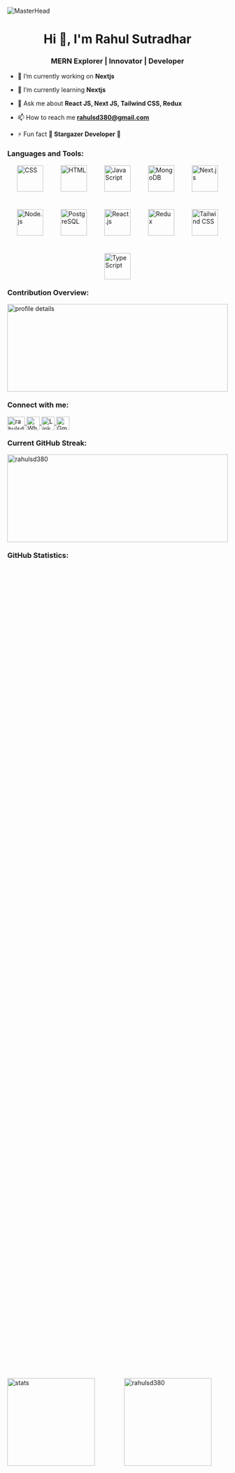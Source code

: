 ![MasterHead](https://i.ibb.co/p2LvRLx/Github-banner.png)

<h1 align="center">Hi 👋, I'm Rahul Sutradhar</h1>
<h3 align="center">MERN Explorer | Innovator | Developer</h3>

- 🔭 I’m currently working on **Nextjs**

- 🌱 I’m currently learning **Nextjs**

- 💬 Ask me about **React JS, Next JS, Tailwind CSS, Redux**

- 📫 How to reach me **rahulsd380@gmail.com**

- ⚡ Fun fact **🌌 Stargazer Developer 🚀**

<h3 align="left" style="margin-top: 20px;">Languages and Tools:</h3>
<div style="display: flex; flex-wrap: wrap; justify-content: center; gap: 40px;"> 
  <a href="https://developer.mozilla.org/en-US/docs/Web/CSS" target="_blank" rel="noreferrer">
    <img src="https://i.ibb.co/5kHhJCg/CSS.png" alt="CSS" width="60" height="60" />
  </a>
  <a href="https://developer.mozilla.org/en-US/docs/Web/HTML" target="_blank" rel="noreferrer">
    <img src="https://i.ibb.co/qn6dX54/html.png" alt="HTML" width="60" height="60" />
  </a>
  <a href="https://developer.mozilla.org/en-US/docs/Web/JavaScript" target="_blank" rel="noreferrer">
    <img src="https://i.ibb.co/dmG6LsP/javascript.png" alt="JavaScript" width="60" height="60" />
  </a>
  <a href="https://www.mongodb.com/" target="_blank" rel="noreferrer">
    <img src="https://i.ibb.co/m91Xh61/mongodb.png" alt="MongoDB" width="60" height="60" />
  </a>
  <a href="https://nextjs.org/" target="_blank" rel="noreferrer">
    <img src="https://i.ibb.co/YRc9DYP/Nextjs.png" alt="Next.js" width="60" height="60" />
  </a>
  <a href="https://nodejs.org/" target="_blank" rel="noreferrer">
    <img src="https://i.ibb.co/RvPvyTk/nodejs.png" alt="Node.js" width="60" height="60" />
  </a>
  <a href="https://www.postgresql.org/" target="_blank" rel="noreferrer">
    <img src="https://i.ibb.co/1Xg60wg/postgres.png" alt="PostgreSQL" width="60" height="60" />
  </a>
  <a href="https://reactjs.org/" target="_blank" rel="noreferrer">
    <img src="https://i.ibb.co/2t3PDL8/Reactjs.png" alt="React.js" width="60" height="60" />
  </a>
  <a href="https://redux.js.org/" target="_blank" rel="noreferrer">
    <img src="https://i.ibb.co/yXqB53p/Redux.png" alt="Redux" width="60" height="60" />
  </a>
  <a href="https://tailwindcss.com/" target="_blank" rel="noreferrer">
    <img src="https://i.ibb.co/V3RbKRM/tailwind-css.png" alt="Tailwind CSS" width="60" height="60" />
  </a>
  <a href="https://www.typescriptlang.org/" target="_blank" rel="noreferrer">
    <img src="https://i.ibb.co/5WX8HJc/typescript.png" alt="TypeScript" width="60" height="60" />
  </a>
</div>

<h3 align="left" style="margin-top: 20px;">Contribution Overview:</h3>
<div style="width: 100%; height: 200px; display: flex; justify-content: center; align-items: center; overflow: hidden; margin-top: 10px;">
  <img src="http://github-profile-summary-cards.vercel.app/api/cards/profile-details?username=rahulsd380&theme=default" 
       alt="profile details" 
       style="width: 100%; height: 100%; object-fit: cover;" />
</div>

<h3 align="left" style="margin-top: 20px;">Connect with me:</h3>
<p align="left">
  <!-- Facebook -->
  <a href="https://fb.com/rahulsd836" target="blank">
    <img align="center" src="https://raw.githubusercontent.com/rahuldkjain/github-profile-readme-generator/master/src/images/icons/Social/facebook.svg" alt="rahulsd836" height="30" width="40" />
  </a>

  <!-- WhatsApp -->
  <a href="https://wa.me/+8801608249337" target="blank">
    <img align="center" src="https://i.ibb.co/7QxQPR5/whatsapp.png" alt="WhatsApp" height="30" width="30" />
  </a>

  <!-- LinkedIn -->
  <a href="https://www.linkedin.com/in/rahul-sutradhar-a99749202/" target="blank">
    <img align="center" src="https://i.ibb.co/CtLK0cN/linkedin.png" alt="LinkedIn" height="30" width="30" />
  </a>

  <!-- Gmail -->
  <a href="mailto:rahulsd380@gmail.com" target="blank">
    <img align="center" src="https://i.ibb.co/fdZFd93/gmail.png" alt="Gmail" height="30" width="30" />
  </a>
</p>


<h3 align="left" style="margin-top: 20px;">Current GitHub Streak:</h3>
<div style="width: 100%; height: 200px; display: flex; justify-content: center; align-items: center; overflow: hidden;">
  <img src="https://github-readme-streak-stats.herokuapp.com/?user=rahulsd380&" 
       alt="rahulsd380" 
       style="width: 100%; height: 100%; object-fit: contain;" />
</div>

<h3 align="left" style="margin-top: 20px;">GitHub Statistics:</h3>
<div style="width: 100%; display: flex; align-items: center; gap: 30px; height: 100%; flex-wrap: wrap;">
  <img src="http://github-profile-summary-cards.vercel.app/api/cards/stats?username=rahulsd380&theme=default" 
       alt="stats" 
       style="flex: 1; max-width: 100%; height: 200px;" />
  <img src="https://github-readme-stats.vercel.app/api/top-langs?username=rahulsd380&show_icons=true&locale=en&layout=compact" 
       alt="rahulsd380" 
       style="flex: 1; max-width: 100%; height: 200px;" />
</div>

<h3 align="left" style="margin-top: 20px;">Detailed GitHub Insights:</h3>
<div style="width: 100%; height: 200px; display: flex; justify-content: center; align-items: center; overflow: hidden;">
  <img src="https://github-readme-stats.vercel.app/api?username=rahulsd380&show_icons=true&locale=en" 
       alt="rahulsd380" 
       style="width: 100%; height: 100%; object-fit: cover;" />
</div>
